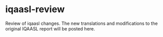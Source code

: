 # iqaasl-review
Review of iqaasl changes. The new translations and modifications to the original IQAASL report will be posted here.
